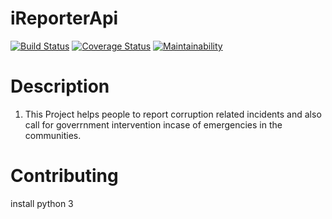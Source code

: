 # iReporterApi
[![Build Status](https://travis-ci.com/ivankfit/iReporterApi.svg?branch=starter)](https://travis-ci.com/ivankfit/iReporterApi)
[![Coverage Status](https://coveralls.io/repos/github/ivankfit/iReporterApi/badge.svg?branch=develop)](https://coveralls.io/github/ivankfit/iReporterApi?branch=develop)
[![Maintainability](https://api.codeclimate.com/v1/badges/a99a88d28ad37a79dbf6/maintainability)](https://codeclimate.com/github/codeclimate/codeclimate/maintainability)
# Description
1. This Project helps people to report corruption related incidents and also call for goverrnment intervention incase of emergencies in the communities.


# Contributing
install python 3


